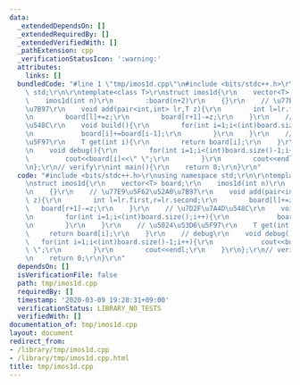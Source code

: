 ```yaml
---
data:
  _extendedDependsOn: []
  _extendedRequiredBy: []
  _extendedVerifiedWith: []
  _pathExtension: cpp
  _verificationStatusIcon: ':warning:'
  attributes:
    links: []
  bundledCode: "#line 1 \"tmp/imos1d.cpp\"\n#include <bits/stdc++.h>\r\nusing namespace\
    \ std;\r\n\r\ntemplate<class T>\r\nstruct imos1d{\r\n    vector<T> board;\r\n\
    \    imos1d(int n)\r\n        :board(n+2)\r\n    {}\r\n    // \u77E9\u5F62\u52A0\
    \u7B97\r\n    void add(pair<int,int> lr,T z){\r\n        int l=lr.first,r=lr.second;\r\
    \n        board[l]+=z;\r\n        board[r+1]-=z;\r\n    }\r\n    // \u7D2F\u7A4D\
    \u548C\r\n    void build(){\r\n        for(int i=1;i<(int)board.size();i++){\r\
    \n            board[i]+=board[i-1];\r\n        }\r\n    }\r\n    // \u5024\u53D6\
    \u5F97\r\n    T get(int i){\r\n        return board[i];\r\n    }\r\n    // debug\r\
    \n    void debug(){\r\n        for(int i=1;i<(int)board.size()-1;i++){\r\n   \
    \         cout<<board[i]<<\" \";\r\n        }\r\n        cout<<endl;\r\n    }\r\
    \n};\r\n// verify\r\nint main(){\r\n    return 0;\r\n}\r\n"
  code: "#include <bits/stdc++.h>\r\nusing namespace std;\r\n\r\ntemplate<class T>\r\
    \nstruct imos1d{\r\n    vector<T> board;\r\n    imos1d(int n)\r\n        :board(n+2)\r\
    \n    {}\r\n    // \u77E9\u5F62\u52A0\u7B97\r\n    void add(pair<int,int> lr,T\
    \ z){\r\n        int l=lr.first,r=lr.second;\r\n        board[l]+=z;\r\n     \
    \   board[r+1]-=z;\r\n    }\r\n    // \u7D2F\u7A4D\u548C\r\n    void build(){\r\
    \n        for(int i=1;i<(int)board.size();i++){\r\n            board[i]+=board[i-1];\r\
    \n        }\r\n    }\r\n    // \u5024\u53D6\u5F97\r\n    T get(int i){\r\n   \
    \     return board[i];\r\n    }\r\n    // debug\r\n    void debug(){\r\n     \
    \   for(int i=1;i<(int)board.size()-1;i++){\r\n            cout<<board[i]<<\"\
    \ \";\r\n        }\r\n        cout<<endl;\r\n    }\r\n};\r\n// verify\r\nint main(){\r\
    \n    return 0;\r\n}\r\n"
  dependsOn: []
  isVerificationFile: false
  path: tmp/imos1d.cpp
  requiredBy: []
  timestamp: '2020-03-09 19:28:31+09:00'
  verificationStatus: LIBRARY_NO_TESTS
  verifiedWith: []
documentation_of: tmp/imos1d.cpp
layout: document
redirect_from:
- /library/tmp/imos1d.cpp
- /library/tmp/imos1d.cpp.html
title: tmp/imos1d.cpp
---
```

